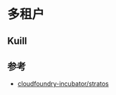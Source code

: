 # 多租户

## Kuill

## 参考

* [cloudfoundry-incubator/stratos](https://github.com/cloudfoundry-incubator/stratos/tree/master/deploy/kubernetes)